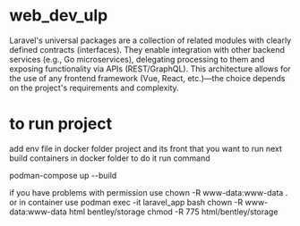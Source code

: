 # web_dev_ulp
  Laravel's universal packages are a collection of related modules with 
  clearly defined contracts (interfaces). They enable integration with other 
  backend services (e.g., Go microservices), delegating processing to them and 
  exposing functionality via APIs (REST/GraphQL). This architecture allows for 
  the use of any frontend framework (Vue, React, etc.)—the choice depends on 
  the project's requirements and complexity.

# to run project
  add env file in docker folder project and its front that you want to 
  run next build containers in docker folder to do it run command 

  podman-compose up --build

  if you have problems with permission use 
  chown -R www-data:www-data . 
  or in container use 
  podman exec -it laravel_app bash chown -R www-data:www-data html 
  bentley/storage chmod -R 775 html/bentley/storage
